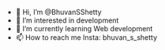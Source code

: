 - 👋 Hi, I’m @BhuvanSShetty
- 👀 I’m interested in development 
- 🌱 I’m currently learning Web development
- 📫 How to reach me Insta: bhuvan_s_shetty

<!---
BhuvanSShetty/BhuvanSShetty is a ✨ special ✨ repository because its `README.md` (this file) appears on your GitHub profile.
You can click the Preview link to take a look at your changes.
--->
